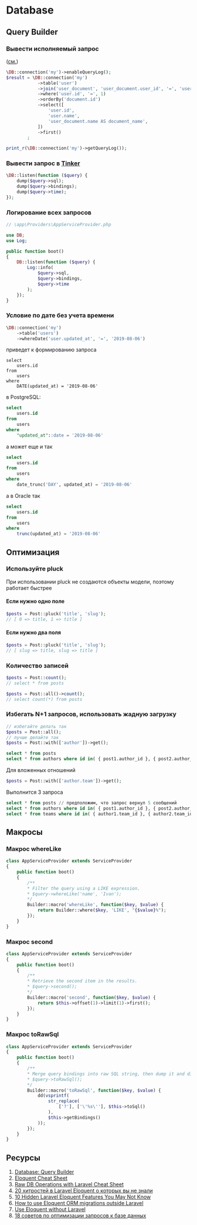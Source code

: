 # Database

## Query Builder

### Вывести исполняемый запрос
([см.](https://stackoverflow.com/questions/27753868/how-to-get-the-query-executed-in-laravel-5-dbgetquerylog-returning-empty-ar))
```php
\DB::connection('my')->enableQueryLog();
$result = \DB::connection('my')
            ->table('user')
            ->join('user_document', 'user_document.user_id', '=', 'user.id')
            ->where('user.id', '=', 1)
            ->orderBy('document.id')
            ->select([
                'user.id',
                'user.name',
                'user_document.name AS document_name',
            ])
            ->first()
        ;

print_r(\DB::connection('my')->getQueryLog());
```

### Вывести запрос в [Tinker](http://laragems.com/post/a-quick-way-to-display-a-sql-query-in-tinker)

```php
\DB::listen(function ($query) {
    dump($query->sql);
    dump($query->bindings);
    dump($query->time);
});
```

### Логирование всех запросов

```php
// \app\Providers\AppServiceProvider.php

use DB;
use Log;

public function boot()
{
    DB::listen(function ($query) {
        Log::info(
            $query->sql,
            $query->bindings,
            $query->time
        );
    });
}

```

### Условие по дате без учета времени
```php
\DB::connection('my')
    ->table('users')
    ->whereDate('user.updated_at', '=', '2019-08-06')
```

приведет к формированию запроса

```mysql
select
	users.id
from
	users
where
	DATE(updated_at) = '2019-08-06'
```

в PostgreSQL:

```sql
select
	users.id
from
	users
where
	"updated_at"::date = '2019-08-06'
```

а может еще и так

```sql
select
	users.id
from
	users
where
	date_trunc('DAY', updated_at) = '2019-08-06'
```

а в Oracle так

```sql
select
	users.id
from
	users
where
	trunc(updated_at) = '2019-08-06'
```

## Оптимизация

### Используйте pluck

При использовании pluck не создаются объекты модели, поэтому работает быстрее

#### Если нужно одно поле

```php
$posts = Post::pluck('title', 'slug');
// [ 0 => title, 1 => title ]
```

#### Если нужно два поля

```php
$posts = Post::pluck('title', 'slug');
// [ slug => title, slug => title ]
```

### Количество записей

```php
$posts = Post::count();
// select * from posts
```

```php
$posts = Post::all()->count();
// select count(*) from posts
```

### Избегать N+1 запросов, использовать жадную загрузку

```php
// избегайте делать так
$posts = Post::all();
// лучше делайте так
$posts = Post::with(['author'])->get();
```

```sql
select * from posts
select * from authors where id in( { post1.author_id }, { post2.author_id }, { post3.author_id }, { post4.author_id }, { post5.author_id } )
```

Для вложенных отношений

```php
$posts = Post::with(['author.team'])->get();
```

Выполнится 3 запроса

```sql
select * from posts // предположим, что запрос вернул 5 сообщений
select * from authors where id in( { post1.author_id }, { post2.author_id }, { post3.author_id }, { post4.author_id }, { post5.author_id } )
select * from teams where id in( { author1.team_id }, { author2.team_id }, { author3.team_id }, { author4.team_id }, { author5.team_id } )
```

## Макросы

### Макрос whereLike

```php
class AppServiceProvider extends ServiceProvider
{
    public function boot()
    {
        /**
        * Filter the query using a LIKE expression.
        * $query->whereLike('name', 'Ivan');
        */
        Builder::macro('whereLike', function($key, $value) {
            return Builder::where($key, 'LIKE', "{$value}%");
        });
    }
}
```

### Макрос second

```php
class AppServiceProvider extends ServiceProvider
{
    public function boot()
    {
        /**
        * Retrieve the second item in the results.
        * $query->second();
        */
        Builder::macro('second', function($key, $value) {
            return $this->offset(1)->limit(1)->first();
        });
    }
}
```

### Макрос toRawSql

```php
class AppServiceProvider extends ServiceProvider
{
    public function boot()
    {
        /**
        * Merge query bindings into raw SQL string, then dump it and die.
        * $query->toRawSql();
        */
        Builder::macro('toRawSql', function($key, $value) {
            dd(vsprintf(
                str_replace(
                    ['?'], ['\'%s\''], $this->toSql()
                ),
                $this->getBindings()
            ));
        });
    }
}
```


## Ресурсы

1. [Database: Query Builder](https://laravel.com/docs/5.3/queries)
2. [Eloquent Cheat Sheet](http://laragems.com/post/eloquent-cheat-sheet)
3. [Raw DB Operations with Laravel Cheat Sheet](http://laragems.com/post/raw-db-operations-with-laravel-cheat-sheet)
4. [20 хитростей в Laravel Eloquent о которых вы не знали](https://laravel.demiart.ru/20-hitrostej-pri-rabote-s-laravel-eloquent/)
5. [10 Hidden Laravel Eloquent Features You May Not Know](https://medium.com/@JinoAntony/10-hidden-laravel-eloquent-features-you-may-not-know-efc8ccc58d9e)
6. [How to use Eloquent ORM migrations outside Laravel](https://siipo.la/blog/how-to-use-eloquent-orm-migrations-outside-laravel)
7. [Use Eloquent without Laravel](https://medium.com/@kshitij206/use-eloquent-without-laravel-7e1c73d79977)
8. [18 советов по оптимизации запросов к базе данных](https://laravel.demiart.ru/laravel-database-queries-optimization/)

